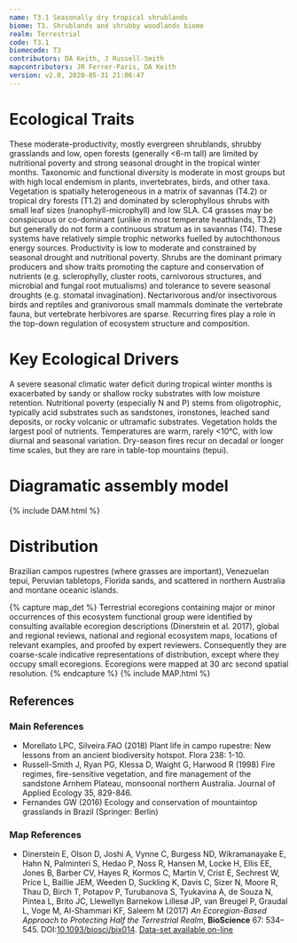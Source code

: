 ```yaml
---
name: T3.1 Seasonally dry tropical shrublands
biome: T3. Shrublands and shrubby woodlands biome
realm: Terrestrial
code: T3.1
biomecode: T3
contributors: DA Keith, J Russell-Smith
mapcontributors: JR Ferrer-Paris, DA Keith
version: v2.0, 2020-05-31 21:06:47
---
```

# Ecological Traits
 
These moderate-productivity, mostly evergreen shrublands, shrubby grasslands and low, open forests (generally <6-m tall) are limited by nutritional poverty and strong seasonal drought in the tropical winter months. Taxonomic and functional diversity is moderate in most groups but with high local endemism in plants, invertebrates, birds, and other taxa. Vegetation is spatially heterogeneous in a matrix of savannas (T4.2) or tropical dry forests (T1.2) and dominated by sclerophyllous shrubs with small leaf sizes (nanophyll-microphyll) and low SLA. C4 grasses may be conspicuous or co-dominant (unlike in most temperate heathlands, T3.2) but generally do not form a continuous stratum as in savannas (T4). These systems have relatively simple trophic networks fuelled by autochthonous energy sources. Productivity is low to moderate and constrained by seasonal drought and nutritional poverty. Shrubs are the dominant primary producers and show traits promoting the capture and conservation of nutrients (e.g. sclerophylly, cluster roots, carnivorous structures, and microbial and fungal root mutualisms) and tolerance to severe seasonal droughts (e.g. stomatal invagination). Nectarivorous and/or insectivorous birds and reptiles and granivorous small mammals dominate the vertebrate fauna, but vertebrate herbivores are sparse. Recurring fires play a role in the top-down regulation of ecosystem structure and composition.
 
# Key Ecological Drivers
 
A severe seasonal climatic water deficit during tropical winter months is exacerbated by sandy or shallow rocky substrates with low moisture retention. Nutritional poverty (especially N and P) stems from oligotrophic, typically acid substrates such as sandstones, ironstones, leached sand deposits, or rocky volcanic or ultramafic substrates. Vegetation holds the largest pool of nutrients. Temperatures are warm, rarely <10°C, with low diurnal and seasonal variation. Dry-season fires recur on decadal or longer time scales, but they are rare in table-top mountains (tepui).
 
# Diagramatic assembly model
 
{% include DAM.html %}
 
# Distribution
 
Brazilian campos rupestres (where grasses are important), Venezuelan tepui, Peruvian tabletops, Florida sands, and scattered in northern Australia and montane oceanic islands.

{% capture map_det %}
Terrestrial ecoregions containing major or minor occurrences of this ecosystem functional group were identified by consulting available ecoregion descriptions (Dinerstein et al. 2017), global and regional reviews, national and regional ecosystem maps, locations of relevant examples, and proofed by expert reviewers. Consequently they are coarse-scale indicative representations of distribution, except where they occupy small ecoregions. Ecoregions were mapped at 30 arc second spatial resolution.
{% endcapture %}
{% include MAP.html %}

## References
### Main References
* Morellato LPC, Silveira.FAO (2018) Plant life in campo rupestre: New lessons from an ancient biodiversity hotspot. Flora 238: 1-10.
* Russell-Smith J, Ryan PG, Klessa D, Waight G, Harwood R (1998) Fire regimes, fire-sensitive vegetation, and fire management of the sandstone Arnhem Plateau, monsoonal northern Australia. Journal of Applied Ecology 35, 829-846.
* Fernandes GW (2016) Ecology and conservation of mountaintop grasslands in Brazil (Springer: Berlin)
### Map References
* Dinerstein E, Olson D, Joshi A, Vynne C, Burgess ND, Wikramanayake E, Hahn N, Palminteri S, Hedao P, Noss R, Hansen M, Locke H, Ellis EE, Jones B, Barber CV, Hayes R, Kormos C, Martin V, Crist E, Sechrest W, Price L, Baillie JEM, Weeden D, Suckling K, Davis C, Sizer N, Moore R, Thau D, Birch T, Potapov P, Turubanova S, Tyukavina A, de Souza N, Pintea L, Brito JC, Llewellyn Barnekow Lillesø JP, van Breugel P, Graudal L, Voge M, Al-Shammari KF, Saleem M (2017) *An Ecoregion-Based Approach to Protecting Half the Terrestrial Realm*, **BioScience** 67: 534–545. DOI:[10.1093/biosci/bix014](https://doi.org/10.1093/biosci/bix014). [Data-set available on-line](https://ecoregions2017.appspot.com/)
